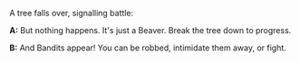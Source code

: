 A tree falls over, signalling battle:

**A:**
But nothing happens.
It's just a Beaver.
Break the tree down to progress.

**B:**
And Bandits appear!
You can be robbed, intimidate them away, or fight.